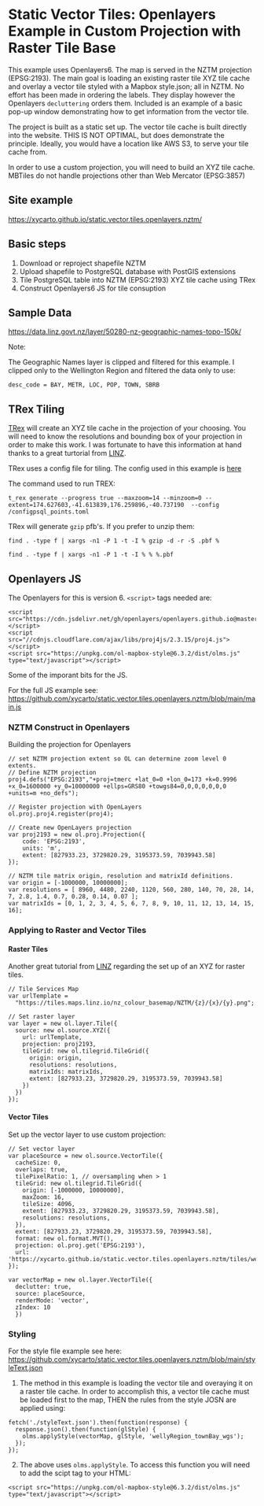 # Static Vector Tiles: Openlayers Example in Custom Projection with Raster Tile Base

This example uses Openlayers6. The map is served in the NZTM projection (EPSG:2193).  The main goal is loading an existing raster tile XYZ tile cache and overlay a vector tile styled with a Mapbox style.json; all in NZTM. No effort has been made in ordering the labels. They display however the Openlayers `decluttering` orders them. Included is an example of a basic pop-up window demonstrating how to get information from the vector tile.

The project is built as a static set up.  The vector tile cache is built directly into the website. THIS IS NOT OPTIMAL, but does demonstrate the principle. Ideally, you would have a location like AWS S3, to serve your tile cache from.  

In order to use a custom projection, you will need to build an XYZ tile cache.  MBTiles do not handle projections other than Web Mercator (EPSG:3857)

## Site example 

https://xycarto.github.io/static.vector.tiles.openlayers.nztm/

## Basic steps

1. Download or reproject shapefile NZTM
2. Upload shapefile to PostgreSQL database with PostGIS extensions
3. Tile PostgreSQL table into NZTM (EPSG:2193) XYZ tile cache using TRex
4. Construct Openlayers6 JS for tile consuption

## Sample Data

https://data.linz.govt.nz/layer/50280-nz-geographic-names-topo-150k/

Note:

The Geographic Names layer is clipped and filtered for this example. I clipped only to the Wellington Region and filtered the data only to use:

```
desc_code = BAY, METR, LOC, POP, TOWN, SBRB
```

## TRex Tiling

[TRex](https://t-rex.tileserver.ch) will create an XYZ tile cache in the projection of your choosing.  You will need to know the resolutions and bounding box of your projection in order to make this work. I was fortunate to have this information at hand thanks to a great turtorial from [LINZ](https://www.linz.govt.nz/data/linz-data-service/guides-and-documentation/nztm2000-map-tile-service-schema). 

TRex uses a config file for tiling.  The config used in this example is [here](https://github.com/xycarto/static.vector.tiles.openlayers.nztm/blob/main/config/configpsql_points.toml)

The command used to run TREX:

```
t_rex generate --progress true --maxzoom=14 --minzoom=0 --extent=174.627603,-41.613839,176.259896,-40.737190  --config /configpsql_points.toml
```


TRex will generate `gzip` pfb's.  If you prefer to unzip them:


```find . -type f | xargs -n1 -P 1 -t -I % gzip -d -r -S .pbf %```

```find . -type f | xargs -n1 -P 1 -t -I % % %.pbf```

## Openlayers JS

The Openlayers for this is version 6.  `<script>` tags needed are:

```
<script src="https://cdn.jsdelivr.net/gh/openlayers/openlayers.github.io@master/en/v6.5.0/build/ol.js"></script>
<script src="//cdnjs.cloudflare.com/ajax/libs/proj4js/2.3.15/proj4.js"></script>
<script src="https://unpkg.com/ol-mapbox-style@6.3.2/dist/olms.js" type="text/javascript"></script>
```


Some of the imporant bits for the JS. 

For the full JS example see: https://github.com/xycarto/static.vector.tiles.openlayers.nztm/blob/main/main.js

### NZTM Construct in Openlayers

Building the projection for Openlayers

```
// set NZTM projection extent so OL can determine zoom level 0 extents.
// Define NZTM projection
proj4.defs("EPSG:2193","+proj=tmerc +lat_0=0 +lon_0=173 +k=0.9996 +x_0=1600000 +y_0=10000000 +ellps=GRS80 +towgs84=0,0,0,0,0,0,0 +units=m +no_defs");

// Register projection with OpenLayers
ol.proj.proj4.register(proj4);

// Create new OpenLayers projection
var proj2193 = new ol.proj.Projection({
	code: 'EPSG:2193',
	units: 'm',
	extent: [827933.23, 3729820.29, 3195373.59, 7039943.58]
});

// NZTM tile matrix origin, resolution and matrixId definitions.
var origin = [-1000000, 10000000];
var resolutions = [ 8960, 4480, 2240, 1120, 560, 280, 140, 70, 28, 14, 7, 2.8, 1.4, 0.7, 0.28, 0.14, 0.07 ];
var matrixIds = [0, 1, 2, 3, 4, 5, 6, 7, 8, 9, 10, 11, 12, 13, 14, 15, 16];
```


### Applying to Raster and Vector Tiles

#### Raster Tiles

Another great tutorial from [LINZ](https://www.linz.govt.nz/data/linz-data-service/guides-and-documentation/using-lds-xyz-services-in-openlayers) regarding the set up of an XYZ for raster tiles. 

```
// Tile Services Map
var urlTemplate =
  "https://tiles.maps.linz.io/nz_colour_basemap/NZTM/{z}/{x}/{y}.png";

// Set raster layer
var layer = new ol.layer.Tile({
  source: new ol.source.XYZ({
    url: urlTemplate,
    projection: proj2193,
    tileGrid: new ol.tilegrid.TileGrid({
      origin: origin,
      resolutions: resolutions,
      matrixIds: matrixIds,
      extent: [827933.23, 3729820.29, 3195373.59, 7039943.58]
    })
  })
});
```

#### Vector Tiles

Set up the vector layer to use custom projection: 

```
// Set vector layer
var placeSource = new ol.source.VectorTile({
  cacheSize: 0,
  overlaps: true,
  tilePixelRatio: 1, // oversampling when > 1
  tileGrid: new ol.tilegrid.TileGrid({ 
    origin: [-1000000, 10000000],
    maxZoom: 16,
    tileSize: 4096,
    extent: [827933.23, 3729820.29, 3195373.59, 7039943.58],
    resolutions: resolutions,
  }),
  extent: [827933.23, 3729820.29, 3195373.59, 7039943.58],
  format: new ol.format.MVT(),
  projection: ol.proj.get('EPSG:2193'),
  url: 'https://xycarto.github.io/static.vector.tiles.openlayers.nztm/tiles/wellyRegion_townBay_nztm/{z}/{x}/{y}.pbf'
});

var vectorMap = new ol.layer.VectorTile({
  declutter: true,
  source: placeSource,
  renderMode: 'vector',
  zIndex: 10
  })
```



### Styling

For the style file example see here: https://github.com/xycarto/static.vector.tiles.openlayers.nztm/blob/main/styleText.json

1. The method in this example is loading the vector tile and overaying it on a raster tile cache.  In order to accomplish this, a vector tile cache must be loaded first to the map, THEN the rules from the style JOSN are applied using:

```
fetch('./styleText.json').then(function(response) {
  response.json().then(function(glStyle) {
    olms.applyStyle(vectorMap, glStyle, 'wellyRegion_townBay_wgs');
  });
});
```


2. The above uses `olms.applyStyle`. To access this function you will need to add the scipt tag to your HTML:

```<script src="https://unpkg.com/ol-mapbox-style@6.3.2/dist/olms.js" type="text/javascript"></script>```